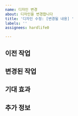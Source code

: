 ```yaml
---
name: 디자인 변경
about: 디자인을 변경합니다
title: '디자인 수정: [변경될 내용] '
labels: ''
assignees: hardlife0

---
```


## 이전 작업

## 변경된 작업

## 기대 효과

## 추가 정보
